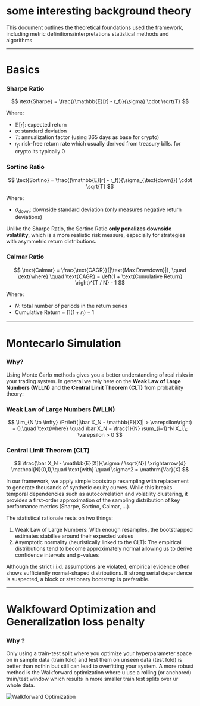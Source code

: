 # some interesting background theory

This document outlines the theoretical foundations used the framework, including metric definitions/interpretations statistical methods and algorithms

---

# Basics
### Sharpe Ratio
$$
\text{Sharpe} = \frac{(\mathbb{E}[r] - r_f)}{\sigma} \cdot \sqrt{T}
$$

Where:

- $\mathbb{E}[r]$: expected return  
- $\sigma$: standard deviation  
- $T$: annualization factor (using 365 days as base for crypto)
- $r_f$: risk-free return rate which usually derived from treasury bills. for crypto its typically 0 

### Sortino Ratio

$$
\text{Sortino} = \frac{(\mathbb{E}[r] - r_f)}{\sigma_{\text{down}}} \cdot \sqrt{T}
$$

Where:

- $\sigma_{\text{down}}$: downside standard deviation (only measures negative return deviations)

Unlike the Sharpe Ratio, the Sortino Ratio **only penalizes downside volatility**, which is a more realistic risk measure, especially for strategies with asymmetric return distributions.

### Calmar Ratio

$$
\text{Calmar} = \frac{\text{CAGR}}{|\text{Max Drawdown}|}, \quad \text{where} \quad 
\text{CAGR} = \left(1 + \text{Cumulative Return} \right)^{T / N} - 1
$$

Where:
- $N$: total number of periods in the return series
- Cumulative Return = $\prod (1 + r_t) - 1$

---

# Montecarlo Simulation
### Why?
Using Monte Carlo methods gives you a better understanding of real risks in your trading system. In general we rely here on the **Weak Law of Large Numbers (WLLN)** and the **Central Limit Theorem (CLT)** from probability theory:

### Weak Law of Large Numbers (WLLN)
$$
\lim_{N \to \infty} \Pr\left(|\bar X_N - \mathbb{E}[X]| > \varepsilon\right) = 0,\quad \text{where} \quad \bar X_N = \frac{1}{N} \sum_{i=1}^N X_i,\; \varepsilon > 0
$$

### Central Limit Theorem (CLT)
$$
\frac{\bar X_N - \mathbb{E}[X]}{\sigma / \sqrt{N}} \xrightarrow{d} \mathcal{N}(0,1),\quad \text{with} \quad \sigma^2 = \mathrm{Var}(X)
$$

In our framework, we apply simple bootstrap resampling with replacement to generate thousands of synthetic equity curves. While this breaks temporal dependencies such as autocorrelation and volatility clustering, it provides a first-order approximation of the sampling distribution of key performance metrics (Sharpe, Sortino, Calmar, ...).

The statistical rationale rests on two things:
1. Weak Law of Large Numbers: With enough resamples, the bootstrapped estimates stabilise around their expected values
2. Asymptotic normality (heuristically linked to the CLT): The empirical distributions tend to become approximately normal allowing us to derive confidence intervals and p-values

Although the strict i.i.d. assumptions are violated, empirical evidence often shows sufficiently normal-shaped distributions. If strong serial dependence is suspected, a block or stationary bootstrap is preferable.

---

# Walkfoward Optimization and Generalization loss penalty 
### Why ?
Only using a train-test split where you optimize your hyperparameter space on in sample data (train fold) and test them on unseen data (test fold) is better than nothin but still can lead to overfitting your system. 
A more robust method is the Walkforward optimization where u use a rolling (or anchored) train/test window which results in more smaller train test splits over ur whole data. 

![Walkforward Optimization](wfo_theory_img.png)
